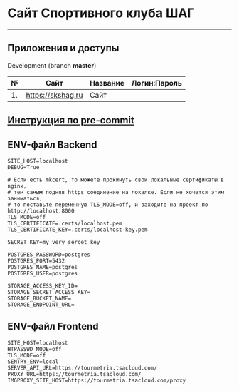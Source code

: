# Сайт Спортивного клуба ШАГ

***

## Приложения и доступы

Development (branch **master**)

| №   | Сайт             | Название | Логин:Пароль |
|-----|------------------|----------|--------------|
| 1.  | https://skshag.ru| Сайт     |              |


## [Инструкция по pre-commit](docs/pre-commit.md)

## ENV-файл Backend
```shell
SITE_HOST=localhost
DEBUG=True

# Если есть mkcert, то можете прокинуть свои локальные сертификаты в nginx,
# тем самым подняв https соединение на локалке. Если не хочется этим заниматься,
# то поставьте переменную TLS_MODE=off, и заходите на проект по http://localhost:8000
TLS_MODE=off
TLS_CERTIFICATE=.certs/localhost.pem
TLS_CERTIFICATE_KEY=.certs/localhost-key.pem

SECRET_KEY=my_very_sercet_key

POSTGRES_PASSWORD=postgres
POSTGRES_PORT=5432
POSTGRES_NAME=postgres
POSTGRES_USER=postgres

STORAGE_ACCESS_KEY_ID=
STORAGE_SECRET_ACCESS_KEY=
STORAGE_BUCKET_NAME=
STORAGE_ENDPOINT_URL=
```

## ENV-файл Frontend
```shell
SITE_HOST=localhost
HTPASSWD_MODE=off
TLS_MODE=off
SENTRY_ENV=local
SERVER_API_URL=https://tourmetria.tsacloud.com/
PROXY_URL=https://tourmetria.tsacloud.com/
IMGPROXY_SITE_HOST=https://tourmetria.tsacloud.com/proxy

```
